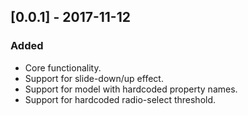 ## [0.0.1] - 2017-11-12
### Added
- Core functionality.
- Support for slide-down/up effect.
- Support for model with hardcoded property names.
- Support for hardcoded radio-select threshold.
